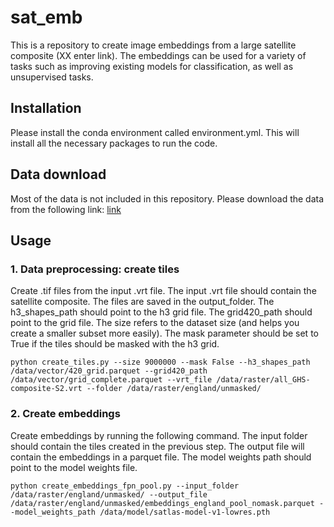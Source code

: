 # sat_emb
This is a repository to create image embeddings from a large satellite composite (XX enter link). The embeddings can be
used for a variety of tasks such as improving existing models for classification, as well as unsupervised tasks.

## Installation
Please install the conda environment called environment.yml. This will install all the necessary packages to run the code.

## Data download
Most of the data is not included in this repository. 
Please download the data from the following link: [link](www.includelinhere.com)

## Usage
### 1. Data preprocessing: create tiles
Create .tif files from the input .vrt file. The input .vrt file should contain the satellite composite. The files are saved in the output_folder. The h3_shapes_path should point to the h3 grid file. The grid420_path should point to the grid file. 
The size refers to the dataset size (and helps you create a smaller subset more easily). The mask parameter should be set to True if the tiles should be masked with the h3 grid. 
```
python create_tiles.py --size 9000000 --mask False --h3_shapes_path /data/vector/420_grid.parquet --grid420_path /data/vector/grid_complete.parquet --vrt_file /data/raster/all_GHS-composite-S2.vrt --folder /data/raster/england/unmasked/
```

### 2. Create embeddings
Create embeddings by running the following command. The input folder should contain the tiles created in the previous step. The output file will contain the embeddings in a parquet file. The model weights path should point to the model weights file.
```
python create_embeddings_fpn_pool.py --input_folder /data/raster/england/unmasked/ --output_file /data/raster/england/unmasked/embeddings_england_pool_nomask.parquet --model_weights_path /data/model/satlas-model-v1-lowres.pth
```






 
